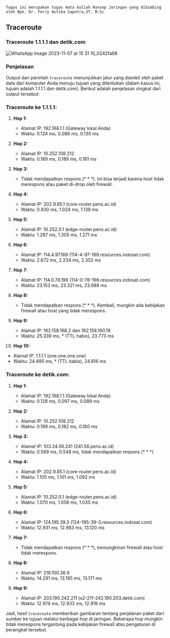 
`Tugas ini merupakan tugas mata kuliah Konsep Jaringan yang dibimbing oleh Bpk. Dr. Ferry Astika Saputra,ST, M.Sc`

## Traceroute


### Traceroute 1.1.1.1 dan detik.com

![WhatsApp Image 2023-11-07 at 15 31 10_0242fa68](https://github.com/Mahargip/Konsep-Jaringan/assets/114201452/5f3fa639-63c6-4715-b4d5-7993cd2c5f9c)


### Penjelasan
Output dari perintah `traceroute` menunjukkan jalur yang diambil oleh paket data dari komputer Anda menuju tujuan yang ditentukan (dalam kasus ini, tujuan adalah 1.1.1.1 dan detik.com). Berikut adalah penjelasan singkat dari output tersebut:

### Traceroute ke 1.1.1.1:

1. **Hop 1:**
   - Alamat IP: 192.168.1.1 (Gateway lokal Anda)
   - Waktu: 0.124 ms, 0.086 ms, 0.130 ms

2. **Hop 2:**
   - Alamat IP: 10.252.108.212
   - Waktu: 0.189 ms, 0.189 ms, 0.181 ms

3. **Hop 3:**
   - Tidak mendapatkan respons (* * *). Ini bisa terjadi karena host tidak merespons atau paket di-drop oleh firewall.

4. **Hop 4:**
   - Alamat IP: 202.9.85.1 (core-router.pens.ac.id)
   - Waktu: 0.930 ms, 1.024 ms, 1.138 ms

5. **Hop 5:**
   - Alamat IP: 10.252.0.1 (edge-router.pens.ac.id)
   - Waktu: 1.287 ms, 1.305 ms, 1.271 ms

6. **Hop 6:**
   - Alamat IP: 114.4.97.169 (114-4-97-169.resources.indosat.com)
   - Waktu: 2.672 ms, 2.234 ms, 2.352 ms

7. **Hop 7:**
   - Alamat IP: 114.0.78.196 (114-0-78-196.resources.indosat.com)
   - Waktu: 23.153 ms, 23.321 ms, 23.989 ms

8. **Hop 8:**
   - Tidak mendapatkan respons (* * *). Kembali, mungkin ada kebijakan firewall atau host yang tidak merespons.

9. **Hop 9:**
   - Alamat IP: 162.158.168.2 dan 162.158.160.19
   - Waktu: 25.339 ms, * (TTL habis), 23.773 ms

10. **Hop 10:**
   - Alamat IP: 1.1.1.1 (one.one.one.one)
   - Waktu: 24.495 ms, * (TTL habis), 24.816 ms

### Traceroute ke detik.com:

1. **Hop 1:**
   - Alamat IP: 192.168.1.1 (Gateway lokal Anda)
   - Waktu: 0.128 ms, 0.097 ms, 0.089 ms

2. **Hop 2:**
   - Alamat IP: 10.252.108.212
   - Waktu: 0.199 ms, 0.182 ms, 0.160 ms

3. **Hop 3:**
   - Alamat IP: 103.24.56.241 (241.56.pens.ac.id)
   - Waktu: 0.569 ms, 0.548 ms, tidak mendapatkan respons (* * *)

4. **Hop 4:**
   - Alamat IP: 202.9.85.1 (core-router.pens.ac.id)
   - Waktu: 1.105 ms, 1.101 ms, 1.092 ms

5. **Hop 5:**
   - Alamat IP: 10.252.0.1 (edge-router.pens.ac.id)
   - Waktu: 1.070 ms, 1.058 ms, 1.035 ms

6. **Hop 6:**
   - Alamat IP: 124.195.39.3 (124-195-39-3.resources.indosat.com)
   - Waktu: 12.931 ms, 12.983 ms, 13.120 ms

7. **Hop 7:**
   - Tidak mendapatkan respons (* * *), kemungkinan firewall atau host tidak merespons.

8. **Hop 8:**
   - Alamat IP: 218.100.36.9
   - Waktu: 14.291 ms, 13.195 ms, 13.171 ms

9. **Hop 9:**
   - Alamat IP: 203.190.242.211 (s2-211-242.190.203.detik.com)
   - Waktu: 12.974 ms, 12.933 ms, 12.919 ms

Jadi, hasil `traceroute` memberikan gambaran tentang perjalanan paket dari sumber ke tujuan melalui berbagai hop di jaringan. Beberapa hop mungkin tidak merespons tergantung pada kebijakan firewall atau pengaturan di perangkat tersebut.
